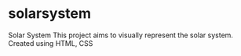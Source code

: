# solarsystem
Solar System
This project aims to visually represent the solar system. Created using HTML, CSS
